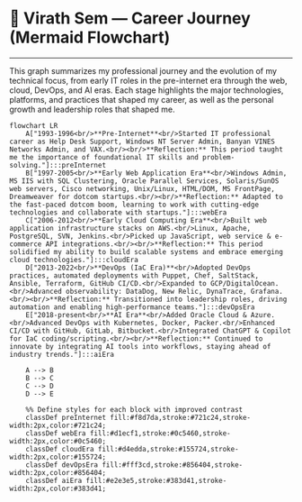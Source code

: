 # 🌟 **Virath Sem — Career Journey (Mermaid Flowchart)**

---

This graph summarizes my professional journey and the evolution of my technical focus, from early IT roles in the pre-internet era through the web, cloud, DevOps, and AI eras. Each stage highlights the major technologies, platforms, and practices that shaped my career, as well as the personal growth and leadership roles that shaped me.

```mermaid
flowchart LR
    A["1993-1996<br/>**Pre-Internet**<br/>Started IT professional career as Help Desk Support, Windows NT Server Admin, Banyan VINES Networks Admin, and VAX.<br/><br/>**Reflection:** This period taught me the importance of foundational IT skills and problem-solving."]:::preInternet
    B["1997-2005<br/>**Early Web Application Era**<br/>Windows Admin, MS IIS with SQL Clustering, Oracle Parallel Services, Solaris/SunOS web servers, Cisco networking, Unix/Linux, HTML/DOM, MS FrontPage, Dreamweaver for dotcom startups.<br/><br/>**Reflection:** Adapted to the fast-paced dotcom boom, learning to work with cutting-edge technologies and collaborate with startups."]:::webEra
    C["2006-2012<br/>**Early Cloud Computing Era**<br/>Built web application infrastructure stacks on AWS.<br/>Linux, Apache, PostgreSQL, SVN, Jenkins.<br/>Picked up JavaScript, web service & e-commerce API integrations.<br/><br/>**Reflection:** This period solidified my ability to build scalable systems and embrace emerging cloud technologies."]:::cloudEra
    D["2013-2022<br/>**DevOps (IaC Era)**<br/>Adopted DevOps practices, automated deployments with Puppet, Chef, SaltStack, Ansible, Terraform, GitHub CI/CD.<br/>Expanded to GCP/DigitalOcean.<br/>Advanced observability: DataDog, New Relic, DynaTrace, Grafana.<br/><br/>**Reflection:** Transitioned into leadership roles, driving automation and enabling high-performance teams."]:::devOpsEra
    E["2018-present<br/>**AI Era**<br/>Added Oracle Cloud & Azure.<br/>Advanced DevOps with Kubernetes, Docker, Packer.<br/>Enhanced CI/CD with GitHub, GitLab, Bitbucket.<br/>Integrated ChatGPT & Copilot for IaC coding/scripting.<br/><br/>**Reflection:** Continued to innovate by integrating AI tools into workflows, staying ahead of industry trends."]:::aiEra

    A --> B
    B --> C
    C --> D
    D --> E

    %% Define styles for each block with improved contrast
    classDef preInternet fill:#f8d7da,stroke:#721c24,stroke-width:2px,color:#721c24;
    classDef webEra fill:#d1ecf1,stroke:#0c5460,stroke-width:2px,color:#0c5460;
    classDef cloudEra fill:#d4edda,stroke:#155724,stroke-width:2px,color:#155724;
    classDef devOpsEra fill:#fff3cd,stroke:#856404,stroke-width:2px,color:#856404;
    classDef aiEra fill:#e2e3e5,stroke:#383d41,stroke-width:2px,color:#383d41;
```
